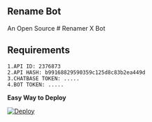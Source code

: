 ## Rename Bot 

An Open Source # Renamer X Bot

## Requirements
    1.API ID: 2376873
    2.API HASH: b99168829590359c125d8c83b2ea449d
    3.CHATBASE TOKEN: .....
    4.BOT TOKEN: .....

<b>Easy Way to Deploy</b>

[![Deploy](https://www.herokucdn.com/deploy/button.svg)](https://heroku.com/deploy?template=https://github.com/sonicxbot/renamer-bot)
